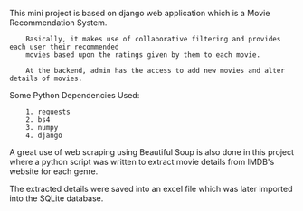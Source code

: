 This mini project is based on django web application which is a Movie Recommendation System.

        Basically, it makes use of collaborative filtering and provides each user their recommended 
        movies based upon the ratings given by them to each movie.

        At the backend, admin has the access to add new movies and alter details of movies.

Some Python Dependencies Used:

        1. requests
        2. bs4
        3. numpy
        4. django

A great use of web scraping using Beautiful Soup is also done in this project where a python 
script was written to extract movie details from IMDB's website for each genre.

The extracted details were saved into an excel file which was later imported into the SQLite database.
